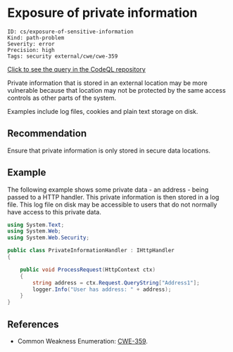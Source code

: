 # Exposure of private information

```
ID: cs/exposure-of-sensitive-information
Kind: path-problem
Severity: error
Precision: high
Tags: security external/cwe/cwe-359

```
[Click to see the query in the CodeQL repository](https://github.com/github/codeql/tree/main/csharp/ql/src/Security%20Features/CWE-359/ExposureOfPrivateInformation.ql)

Private information that is stored in an external location may be more vulnerable because that location may not be protected by the same access controls as other parts of the system.

Examples include log files, cookies and plain text storage on disk.


## Recommendation
Ensure that private information is only stored in secure data locations.


## Example
The following example shows some private data - an address - being passed to a HTTP handler. This private information is then stored in a log file. This log file on disk may be accessible to users that do not normally have access to this private data.


```csharp
using System.Text;
using System.Web;
using System.Web.Security;

public class PrivateInformationHandler : IHttpHandler
{

    public void ProcessRequest(HttpContext ctx)
    {
        string address = ctx.Request.QueryString["Address1"];
        logger.Info("User has address: " + address);
    }
}

```

## References
* Common Weakness Enumeration: [CWE-359](https://cwe.mitre.org/data/definitions/359.html).